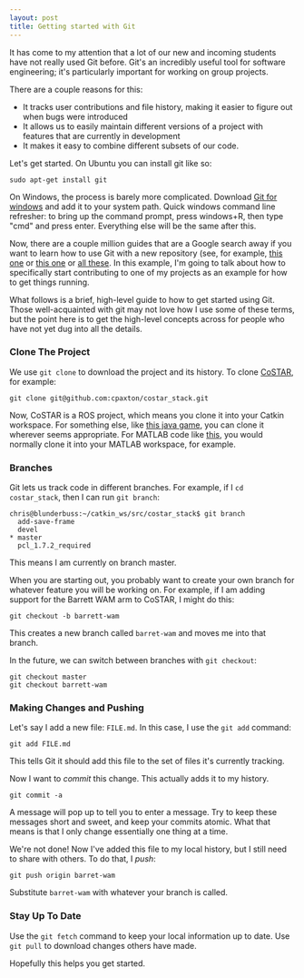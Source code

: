 ```yaml
---
layout: post
title: Getting started with Git
---
```


It has come to my attention that a lot of our new and incoming students have not really used Git before. Git's an incredibly useful tool for software engineering; it's particularly important for working on group projects.

There are a couple reasons for this:
  - It tracks user contributions and file history, making it easier to figure out when bugs were introduced
  - It allows us to easily maintain different versions of a project with features that are currently in development
  - It makes it easy to combine different subsets of our code.

Let's get started. On Ubuntu you can install git like so:

```
sudo apt-get install git
```

On Windows, the process is barely more complicated. Download [Git for windows](https://git-scm.com/download/win) and add it to your system path. Quick windows command line refresher: to bring up the command prompt, press windows+R, then type "cmd" and press enter. Everything else will be the same after this.

Now, there are a couple million guides that are a Google search away if you want to learn how to use Git with a new repository (see, for example, [this one](https://www.sitepoint.com/git-for-beginners/) or [this one](https://www.atlassian.com/git/tutorials/setting-up-a-repository/) or [all these](https://help.github.com/articles/good-resources-for-learning-git-and-github/). In this example, I'm going to talk about how to specifically start contributing to one of my projects as an example for how to get things running.

What follows is a brief, high-level guide to how to get started using Git. Those well-acquainted with git may not love how I use some of these terms, but the point here is to get the high-level concepts across for people who have not yet dug into all the details.

### Clone The Project

We use `git clone` to download the project and its history. To clone [CoSTAR](https://github.com/cpaxton/costar_stack), for example:

```
git clone git@github.com:cpaxton/costar_stack.git
```

Now, CoSTAR is a ROS project, which means you clone it into your Catkin workspace. For something else, like [this java game](https://www.github.com:cpaxton/threadtheneedle.git), you can clone it wherever seems appropriate. For MATLAB code like [this](https://www.github.com/cpaxton/grid_matlab.git), you would normally clone it into your MATLAB workspace, for example.

### Branches

Git lets us track code in different branches. For example, if I `cd costar_stack`, then I can run `git branch`:

```
chris@blunderbuss:~/catkin_ws/src/costar_stack$ git branch
  add-save-frame
  devel
* master
  pcl_1.7.2_required
```

This means I am currently on branch master.

When you are starting out, you probably want to create your own branch for whatever feature you will be working on. For example, if I am adding support for the Barrett WAM arm to CoSTAR, I might do this:

```
git checkout -b barrett-wam
```

This creates a new branch called `barret-wam` and moves me into that branch.

In the future, we can switch between branches with `git checkout`:

```
git checkout master
git checkout barrett-wam
```

### Making Changes and Pushing

Let's say I add a new file: `FILE.md`. In this case, I use the `git add` command:

```
git add FILE.md
```

This tells Git it should add this file to the set of files it's currently tracking.

Now I want to _commit_ this change. This actually adds it to my history.

```
git commit -a
```

A message will pop up to tell you to enter a message. Try to keep these messages short and sweet, and keep your commits atomic. What that means is that I only change essentially one thing at a time.

We're not done! Now I've added this file to my local history, but I still need to share with others. To do that, I _push_:

```
git push origin barret-wam
```

Substitute `barret-wam` with whatever your branch is called.

### Stay Up To Date

Use the `git fetch` command to keep your local information up to date. Use `git pull` to download changes others have made.

Hopefully this helps you get started.
